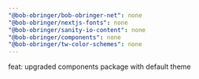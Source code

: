 ```yaml
---
"@bob-obringer/bob-obringer-net": none
"@bob-obringer/nextjs-fonts": none
"@bob-obringer/sanity-io-content": none
"@bob-obringer/components": none
"@bob-obringer/tw-color-schemes": none
---
```


feat: upgraded components package with default theme
